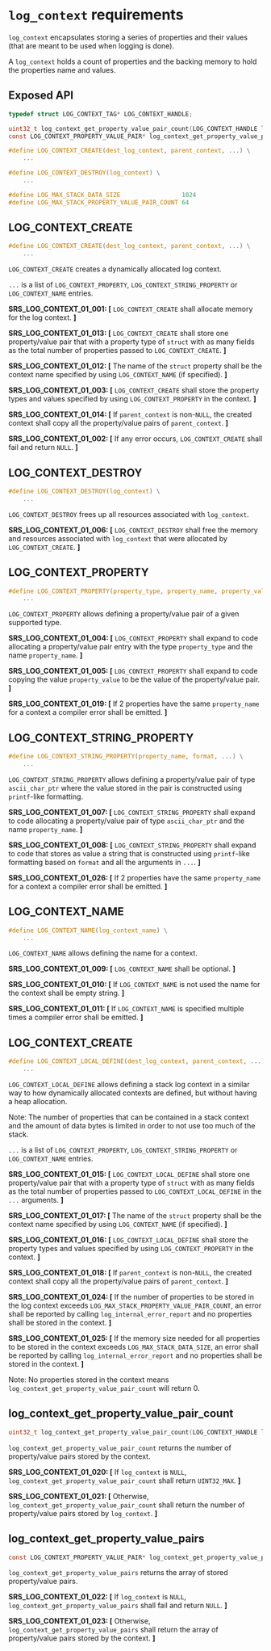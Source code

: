 # `log_context` requirements

`log_context` encapsulates storing a series of properties and their values (that are meant to be used when logging is done).

A `log_context` holds a count of properties and the backing memory to hold the properties name and values.

## Exposed API

```c
typedef struct LOG_CONTEXT_TAG* LOG_CONTEXT_HANDLE;

uint32_t log_context_get_property_value_pair_count(LOG_CONTEXT_HANDLE log_context);
const LOG_CONTEXT_PROPERTY_VALUE_PAIR* log_context_get_property_value_pairs(LOG_CONTEXT_HANDLE log_context);

#define LOG_CONTEXT_CREATE(dest_log_context, parent_context, ...) \
    ...

#define LOG_CONTEXT_DESTROY(log_context) \
    ...

#define LOG_MAX_STACK_DATA_SIZE                 1024
#define LOG_MAX_STACK_PROPERTY_VALUE_PAIR_COUNT 64
```

## LOG_CONTEXT_CREATE

```c
#define LOG_CONTEXT_CREATE(dest_log_context, parent_context, ...) \
    ...
```

`LOG_CONTEXT_CREATE` creates a dynamically allocated log context.

`...` is a list of `LOG_CONTEXT_PROPERTY`, `LOG_CONTEXT_STRING_PROPERTY` or `LOG_CONTEXT_NAME` entries.

**SRS_LOG_CONTEXT_01_001: [** `LOG_CONTEXT_CREATE` shall allocate memory for the log context. **]**

**SRS_LOG_CONTEXT_01_013: [** `LOG_CONTEXT_CREATE` shall store one property/value pair that with a property type of `struct` with as many fields as the total number of properties passed to `LOG_CONTEXT_CREATE`. **]**

**SRS_LOG_CONTEXT_01_012: [** The name of the `struct` property shall be the context name specified by using `LOG_CONTEXT_NAME` (if specified). **]**

**SRS_LOG_CONTEXT_01_003: [** `LOG_CONTEXT_CREATE` shall store the property types and values specified by using `LOG_CONTEXT_PROPERTY` in the context. **]**

**SRS_LOG_CONTEXT_01_014: [** If `parent_context` is non-`NULL`, the created context shall copy all the property/value pairs of `parent_context`. **]**

**SRS_LOG_CONTEXT_01_002: [** If any error occurs, `LOG_CONTEXT_CREATE` shall fail and return `NULL`. **]**

## LOG_CONTEXT_DESTROY

```c
#define LOG_CONTEXT_DESTROY(log_context) \
    ...
```

`LOG_CONTEXT_DESTROY` frees up all resources associated with `log_context`.

**SRS_LOG_CONTEXT_01_006: [** `LOG_CONTEXT_DESTROY` shall free the memory and resources associated with `log_context` that were allocated by `LOG_CONTEXT_CREATE`. **]**

## LOG_CONTEXT_PROPERTY

```c
#define LOG_CONTEXT_PROPERTY(property_type, property_name, property_value) \
    ...
```

`LOG_CONTEXT_PROPERTY` allows defining a property/value pair of a given supported type.

**SRS_LOG_CONTEXT_01_004: [** `LOG_CONTEXT_PROPERTY` shall expand to code allocating a property/value pair entry with the type `property_type` and the name `property_name`. **]**

**SRS_LOG_CONTEXT_01_005: [** `LOG_CONTEXT_PROPERTY` shall expand to code copying the value `property_value` to be the value of the property/value pair. **]**

**SRS_LOG_CONTEXT_01_019: [** If 2 properties have the same `property_name` for a context a compiler error shall be emitted. **]**

## LOG_CONTEXT_STRING_PROPERTY

```c
#define LOG_CONTEXT_STRING_PROPERTY(property_name, format, ...) \
    ...
```

`LOG_CONTEXT_STRING_PROPERTY` allows defining a property/value pair of type `ascii_char_ptr` where the value stored in the pair is constructed using `printf`-like formatting.

**SRS_LOG_CONTEXT_01_007: [** `LOG_CONTEXT_STRING_PROPERTY` shall expand to code allocating a property/value pair of type `ascii_char_ptr` and the name `property_name`. **]**

**SRS_LOG_CONTEXT_01_008: [** `LOG_CONTEXT_STRING_PROPERTY` shall expand to code that stores as value a string that is constructed using `printf`-like formatting based on `format` and all the arguments in `...`. **]**

**SRS_LOG_CONTEXT_01_026: [** If 2 properties have the same `property_name` for a context a compiler error shall be emitted. **]**

## LOG_CONTEXT_NAME

```c
#define LOG_CONTEXT_NAME(log_context_name) \
    ...
```

`LOG_CONTEXT_NAME` allows defining the name for a context.

**SRS_LOG_CONTEXT_01_009: [** `LOG_CONTEXT_NAME` shall be optional. **]**

**SRS_LOG_CONTEXT_01_010: [** If `LOG_CONTEXT_NAME` is not used the name for the context shall be empty string. **]**

**SRS_LOG_CONTEXT_01_011: [** If `LOG_CONTEXT_NAME` is specified multiple times a compiler error shall be emitted. **]**

## LOG_CONTEXT_CREATE

```c
#define LOG_CONTEXT_LOCAL_DEFINE(dest_log_context, parent_context, ...) \
    ...
```

`LOG_CONTEXT_LOCAL_DEFINE` allows defining a stack log context in a similar way to how dynamically allocated contexts are defined, but without having a heap allocation.

Note: The number of properties that can be contained in a stack context and the amount of data bytes is limited in order to not use too much of the stack.

`...` is a list of `LOG_CONTEXT_PROPERTY`, `LOG_CONTEXT_STRING_PROPERTY` or `LOG_CONTEXT_NAME` entries.

**SRS_LOG_CONTEXT_01_015: [** `LOG_CONTEXT_LOCAL_DEFINE` shall store one property/value pair that with a property type of `struct` with as many fields as the total number of properties passed to `LOG_CONTEXT_LOCAL_DEFINE` in the `...` arguments. **]**

**SRS_LOG_CONTEXT_01_017: [** The name of the `struct` property shall be the context name specified by using `LOG_CONTEXT_NAME` (if specified). **]**

**SRS_LOG_CONTEXT_01_016: [** `LOG_CONTEXT_LOCAL_DEFINE` shall store the property types and values specified by using `LOG_CONTEXT_PROPERTY` in the context. **]**

**SRS_LOG_CONTEXT_01_018: [** If `parent_context` is non-`NULL`, the created context shall copy all the property/value pairs of `parent_context`. **]**

**SRS_LOG_CONTEXT_01_024: [** If the number of properties to be stored in the log context exceeds `LOG_MAX_STACK_PROPERTY_VALUE_PAIR_COUNT`, an error shall be reported by calling `log_internal_error_report` and no properties shall be stored in the context. **]**

**SRS_LOG_CONTEXT_01_025: [** If the memory size needed for all properties to be stored in the context exceeds `LOG_MAX_STACK_DATA_SIZE`, an error shall be reported by calling `log_internal_error_report` and no properties shall be stored in the context. **]**

Note: No properties stored in the context means `log_context_get_property_value_pair_count` will return 0.

## log_context_get_property_value_pair_count

```c
uint32_t log_context_get_property_value_pair_count(LOG_CONTEXT_HANDLE log_context);
```

`log_context_get_property_value_pair_count` returns the number of property/value pairs stored by the context.

**SRS_LOG_CONTEXT_01_020: [** If `log_context` is `NULL`, `log_context_get_property_value_pair_count` shall return `UINT32_MAX`. **]**

**SRS_LOG_CONTEXT_01_021: [** Otherwise, `log_context_get_property_value_pair_count` shall return the number of property/value pairs stored by `log_context`. **]**

## log_context_get_property_value_pairs

```c
const LOG_CONTEXT_PROPERTY_VALUE_PAIR* log_context_get_property_value_pairs(LOG_CONTEXT_HANDLE log_context);
```

`log_context_get_property_value_pairs` returns the array of stored property/value pairs.

**SRS_LOG_CONTEXT_01_022: [** If `log_context` is `NULL`, `log_context_get_property_value_pairs` shall fail and return `NULL`. **]**

**SRS_LOG_CONTEXT_01_023: [** Otherwise, `log_context_get_property_value_pairs` shall return the array of property/value pairs stored by the context. **]**

